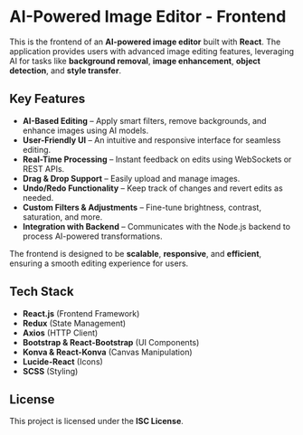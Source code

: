 # AI-Powered Image Editor - Frontend

This is the frontend of an **AI-powered image editor** built with **React**. The application provides users with advanced image editing features, leveraging AI for tasks like **background removal**, **image enhancement**, **object detection**, and **style transfer**.

## Key Features

- **AI-Based Editing** – Apply smart filters, remove backgrounds, and enhance images using AI models.
- **User-Friendly UI** – An intuitive and responsive interface for seamless editing.
- **Real-Time Processing** – Instant feedback on edits using WebSockets or REST APIs.
- **Drag & Drop Support** – Easily upload and manage images.
- **Undo/Redo Functionality** – Keep track of changes and revert edits as needed.
- **Custom Filters & Adjustments** – Fine-tune brightness, contrast, saturation, and more.
- **Integration with Backend** – Communicates with the Node.js backend to process AI-powered transformations.

The frontend is designed to be **scalable**, **responsive**, and **efficient**, ensuring a smooth editing experience for users.

## Tech Stack

- **React.js** (Frontend Framework)
- **Redux** (State Management)
- **Axios** (HTTP Client)
- **Bootstrap & React-Bootstrap** (UI Components)
- **Konva & React-Konva** (Canvas Manipulation)
- **Lucide-React** (Icons)
- **SCSS** (Styling)

## License

This project is licensed under the **ISC License**.

